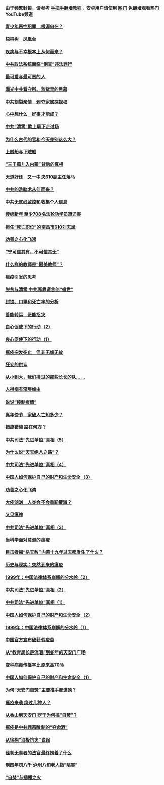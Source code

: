 #### 由于频繁封锁，请参考 [手把手翻墙教程](https://github.com/gfw-breaker/guides/wiki/)，安卓用户请使用 [网门](https://github.com/gfw-breaker/nogfw/blob/master/dl.md?t=03270900) 免翻墙观看热门YouTube频道 

#### [青少年恶性犯罪　根源何在？](../pages/19/422449.md?t=03270900) 

#### [梧桐树　凤凰台](../pages/19/422442.md?t=03270900) 

#### [疾病与不幸根本上从何而来？](../pages/19/422438.md?t=03270900) 

#### [中共政法系统面临“倒查”违法罪行](../pages/19/422497.md?t=03270900) 

#### [最可爱与最可恶的人](../pages/19/422448.md?t=03270900) 

#### [曝光中共看守所、监狱里的黑幕](../pages/19/422390.md?t=03270900) 

#### [中共割裂亲情　剥夺家属探视权](../pages/19/422364.md?t=03270900) 

#### [心中想什么　好事才能成？](../pages/19/422318.md?t=03270900) 

#### [中共“清零”欺上瞒下走过场](../pages/19/422306.md?t=03270900) 

#### [为什么古代的官和今天差别这么大？](../pages/19/422228.md?t=03270900) 

#### [上贼船与下贼船](../pages/19/422276.md?t=03270900) 

#### [“三千孤儿入内蒙”背后的真相](../pages/19/422229.md?t=03270900) 

#### [天道好还　又一中央610副主任落马](../pages/19/422155.md?t=03270900) 

#### [中共的洗脑术从何而来？](../pages/19/422154.md?t=03270900) 

#### [中共无底线监控和收集个人信息](../pages/19/422039.md?t=03270900) 

#### [传统新年 至少708名法轮功学员遭迫害](../pages/19/421946.md?t=03270900) 

#### [担任“死亡职位”的南昌市610刘志斌](../pages/19/421957.md?t=03270900) 

#### [劝善之心化飞鸿](../pages/19/421164.md?t=03270900) 

#### [“宁可信其有，不可信其无”](../pages/19/421691.md?t=03270900) 

#### [什么样的教师是“最美教师”？](../pages/19/421755.md?t=03270900) 

#### [瘟疫引发的思考](../pages/19/421594.md?t=03270900) 

#### [脱贫与清零 中共再靠谎言创“盛世”](../pages/19/421590.md?t=03270900) 

#### [封锁、口罩和死亡率的分析](../pages/19/421495.md?t=03270900) 

#### [善能转运　恶能招灾](../pages/19/421334.md?t=03270900) 

#### [良心促使下的行动（2）](../pages/19/421361.md?t=03270900) 

#### [良心促使下的行动（1）](../pages/19/421302.md?t=03270900) 

#### [瘟疫突发突止　但非无缘无故](../pages/19/421281.md?t=03270900) 

#### [狂妄的供认](../pages/19/421199.md?t=03270900) 

#### [从小到大，我们排过的那些长长的队……](../pages/19/421243.md?t=03270900) 

#### [人得病有深层缘由](../pages/19/420864.md?t=03270900) 

#### [说说“控制疫情”](../pages/19/420831.md?t=03270900) 

#### [离年傍节　家破人亡知多少？](../pages/19/420563.md?t=03270900) 

#### [措施错施  路在何方？](../pages/19/420076.md?t=03270900) 

#### [中共司法“先进单位”真相（5）](../pages/19/419453.md?t=03270900) 

#### [为什么说“天无绝人之路”？](../pages/19/419618.md?t=03270900) 

#### [中共司法“先进单位”真相（4）](../pages/19/419452.md?t=03270900) 

#### [中国人如何保护自己的财产和生命安全（3）](../pages/19/419405.md?t=03270900) 

#### [劝善之心化飞鸿](../pages/19/418758.md?t=03270900) 

#### [大疫汹汹　人类会不会重蹈覆辙？](../pages/19/419691.md?t=03270900) 

#### [又见瘟神](../pages/19/419225.md?t=03270900) 

#### [中共司法“先进单位”真相（3）](../pages/19/419451.md?t=03270900) 

#### [当科学面对莫测的瘟疫](../pages/19/419625.md?t=03270900) 

#### [目击者揭“杀无赦”内幕十九年过去都发生了什么？](../pages/19/419617.md?t=03270900) 

#### [历史与现实：突然到来的瘟疫](../pages/19/419619.md?t=03270900) 

#### [1999年：中国法律体系崩解的分水岭（2）](../pages/19/419455.md?t=03270900) 

#### [中共司法“先进单位”真相（2）](../pages/19/419450.md?t=03270900) 

#### [中共司法“先进单位”真相（1）](../pages/19/419449.md?t=03270900) 

#### [中国人如何保护自己的财产和生命安全（2）](../pages/19/419404.md?t=03270900) 

#### [1999年：中国法律体系崩解的分水岭（1）](../pages/19/419454.md?t=03270900) 

#### [中国官方宣布破获假疫苗](../pages/19/419504.md?t=03270900) 

#### [从“教育局长是流氓”到蛇年的天安门广场](../pages/19/419470.md?t=03270900) 

#### [变种病毒传播率比原来高70％](../pages/19/419456.md?t=03270900) 

#### [中国人如何保护自己的财产和生命安全（1）](../pages/19/419403.md?t=03270900) 

#### [为何“天安门自焚”主要推手都遭殃？](../pages/19/419348.md?t=03270900) 

#### [瘟疫来袭 绕过几种人？](../pages/19/419349.md?t=03270900) 

#### [从香山到天安门 罗干为何搞“自焚”？](../pages/19/419270.md?t=03270900) 

#### [瘟疫是中共罪恶酿制的“夺命酒”](../pages/19/419223.md?t=03270900) 

#### [从徐栩“消极抗灾”说起](../pages/19/419224.md?t=03270900) 

#### [诬判无辜者的法官最终捞着了什么](../pages/19/419268.md?t=03270900) 

#### [刑四年罚八千 泸州八旬老人指“陷害”](../pages/19/419232.md?t=03270900) 

#### [“自焚”与插播之火](../pages/19/419226.md?t=03270900) 

